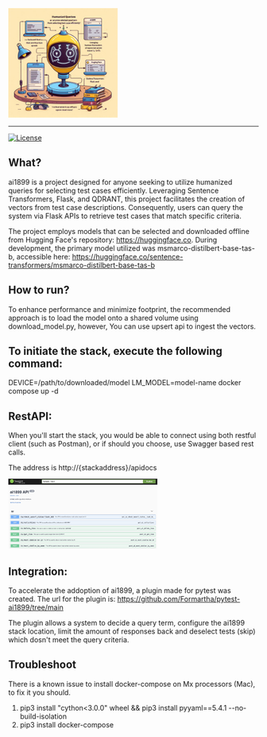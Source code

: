 <img src=".readme/ai1899-cover.jpeg" alt="ai1899 cover" width="220">

------

[![License](https://img.shields.io/badge/License-MIT-blue.svg)](https://opensource.org/license/mit)

What?
------
ai1899 is a project designed for anyone seeking to utilize humanized queries for selecting test cases efficiently.
Leveraging Sentence Transformers, Flask, and QDRANT, this project facilitates the creation of vectors from test case descriptions.
Consequently, users can query the system via Flask APIs to retrieve test cases that match specific criteria.

The project employs models that can be selected and downloaded offline from Hugging Face's repository: https://huggingface.co.
During development, the primary model utilized was msmarco-distilbert-base-tas-b, accessible here: https://huggingface.co/sentence-transformers/msmarco-distilbert-base-tas-b

How to run?
----------
To enhance performance and minimize footprint,
the recommended approach is to load the model onto a shared volume using download_model.py, however,
You can use upsert api to ingest the vectors.

To initiate the stack, execute the following command:
-----------------------------------------------------
DEVICE=/path/to/downloaded/model LM_MODEL=model-name docker compose up -d

RestAPI:
-------
When you'll start the stack, you would be able to connect using both restful client (such as Postman),
or if should you choose, use Swagger based rest calls.

The address is http://{stackaddress}/apidocs

<img src=".readme/swagger_example.jpg" alt="sawgger example" width="300">

Integration:
------------
To accelerate the addoption of ai1899, a plugin made for pytest was created.
The url for the plugin is: https://github.com/Formartha/pytest-ai1899/tree/main

The plugin allows a system to decide a query term, configure the ai1899 stack location,
limit the amount of responses back and deselect tests (skip) which dosn't meet the query criteria.

Troubleshoot
------------
There is a known issue to install docker-compose on Mx processors (Mac), to fix it you should.
1. pip3 install "cython<3.0.0" wheel && pip3 install pyyaml==5.4.1 --no-build-isolation
2. pip3 install docker-compose
